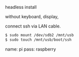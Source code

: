 headless install

without keyboard, display,

connect ssh via LAN cable.


```sh
$ sudo mount /dev/sdb2 /mnt/usb
$ sudo touch /mnt/usb/boot/ssh
```

name: pi
pass: raspberry

